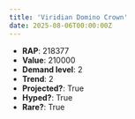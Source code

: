 ```yaml
---
title: 'Viridian Domino Crown'
date: 2025-08-06T00:00:00Z
---
```

- **RAP**: 218377
- **Value**: 210000
- **Demand level**: 2
- **Trend**: 2
- **Projected?**: True
- **Hyped?**: True
- **Rare?**: True
